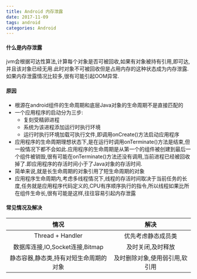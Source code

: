 ```yaml
---
title: Android 内存泄露
date: 2017-11-09
tags: android
categories: Android
---
```


#### 什么是内存泄露

jvm会根据可达性算法,计算每个对象是否可被回收,如果有对象被持有引用,即可达,并且该对象已经无用.此时对象不可被回收但是占用内存的这种状态成为内存泄露.如果内存泄露情况比较多,很有可能引起OOM异常.

#### 原因

* 根源在android组件的生命周期和底层Java对象的生命周期不是直接匹配的
* 一个应用程序的启动分为三步:
	* 复刻受精卵进程
	* 系统为该进程添加运行时执行环境
	* 运行时执行环境加载可执行文件,即调用onCreate()方法启动应用程序
* 应用程序的生命周期理想状态下,是在运行时调用onTerminate()方法是结束,但一般情况下都不会如此.应用程序的生命周期是从第一个的组件被创建到最后一个组件被销毁,很有可能在onTerminate()方法还没有调用,当前进程已经被回收掉了.即应用程序的存活时间小于了Java对象的存活时间.
* 简单来说,就是长生命周期的对象引用了短生命周期的对象
* 应用程序生命周期内,考虑多线程情况下,线程的存活时间取决于当前任务的长度,任务就是应用程序代码定义的,CPU有序顺序执行的指令,所以线程如果比所在组件生命长,很有可能是这样,往往容易引起内存泄露

#### 常见情况及解决

| 情况 | 解决 |
|:---:|:---:|
| Thread + Handler | 优先考虑静态成员类 |
| 数据库连接,IO,Socket连接,Bitmap | 及时关闭,及时释放 |
| 静态容器,静态类,持有对短生命周期的对象 | 及时删除对象,使用弱引用,软引用 |
